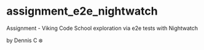 # assignment_e2e_nightwatch

Assignment - Viking Code School exploration via e2e tests with Nightwatch

by Dennis C  :snowflake: